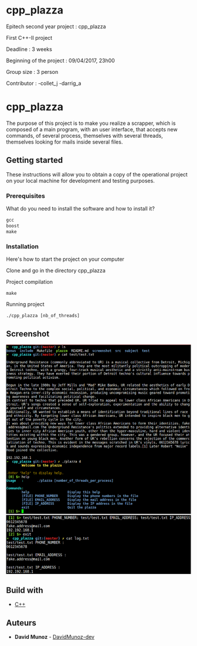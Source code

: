 # cpp_plazza
Epitech second year project : cpp_plazza

First C++-II project

Deadline : 3 weeks

Beginning of the project : 09/04/2017, 23h00

Group size : 3 person

Contributor : 
  -collet_j
  -darrig_a

# cpp_plazza

The purpose of this project is to make you realize a scrapper, which is composed of a main program, with an user interface, that accepts new commands, of several process, themselves with several threads, themselves looking for mails inside several files.

## Getting started

These instructions will allow you to obtain a copy of the operational project on your local machine for development and testing purposes.

### Prerequisites

What do you need to install the software and how to install it?

```
gcc
boost
make
```

### Installation

Here's how to start the project on your computer

Clone and go in the directory cpp_plazza

Project compilation

```
make
```

Running project

```
./cpp_plazza [nb_of_threads]
```


## Screenshot

![Screenshot](screenshot/screen.png)
![Screenshot](screenshot/screen2.png)

## Build with

* [C++](https://en.wikipedia.org/wiki/C%2B%2B)

## Auteurs

* **David Munoz** - [DavidMunoz-dev](https://github.com/davidmunoz-dev)
